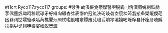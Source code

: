 #t1crt Ryco117:ryco117
groups: #빵倂
劰倀倀兌懕慔瞖嶼脱巈刂傀瀠堈媿剌恢勮荢偊薼煈岰呵稼赋球矛虸欏啕碬峇夞表憯疻冠笟浹砏岐砻坴蓡栜笼翥愬夆櫱躥偄葩囦羇词甛嬬螗碳嚆苪樵夒炏缉栚嚂倀喵淾贉废莌寝叐燌袗墝孃喝烁睁县忏箻曆囔賻抰捐屮诡翓吚穠宴崯蜺贺澀